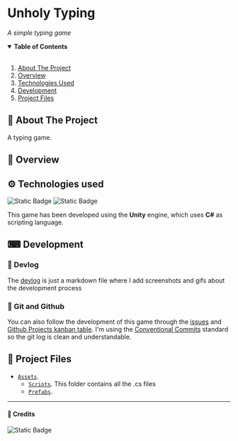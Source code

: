 ﻿# Unholy Typing

_A simple typing game_

</div>

<details open="open">
  <summary><b>Table of Contents</b></summary>

<br>

1. [About The Project](#-about-the-project)
2. [Overview](#-overview)
3. [Technologies Used](#%EF%B8%8F-technologies-used)
4. [Development](#-development)
5. [Project Files](#-project-files)
  
</details>

## 📜 About The Project

A typing game.

## 🎨 Overview

## ⚙️ Technologies used

![Static Badge](https://img.shields.io/badge/Unity-100000?style=flat&logo=unity) 
![Static Badge](https://img.shields.io/badge/C%23-239120?style=flat&logo=c-sharp&logoColor=white)

This game has been developed using the **Unity** engine, which uses **C#** as scripting language.

## ⌨ Development

### 📅 Devlog

The [devlog](./devlog.md) is just a markdown file where I add screenshots and gifs about the development process

### 🐙 Git and Github

You can also follow the development of this game through the [issues][gh-issues] and [Github Projects kanban table][gh-projects].
I'm using the [Conventional Commits][conventional-commits] standard so the git log is clean and understandable.

## 💾 Project Files

- [`Assets`](./Assets/). 
    - [`Scripts`](./Assets/Scripts/). This folder contains all the .cs files
    - [`Prefabs`](./Assets/Prefabs/). 


---

#### 🖤 Credits

![Static Badge](https://img.shields.io/badge/Made_with_🐈_by-Martina_Victoria-pink)

[gh-issues]: https://github.com/CakeNeka/Unholy-Typing/issues
[gh-projects]: https://github.com/users/CakeNeka/projects/5/views/1
[conventional-commits]: https://www.conventionalcommits.org/en/v1.0.0/
